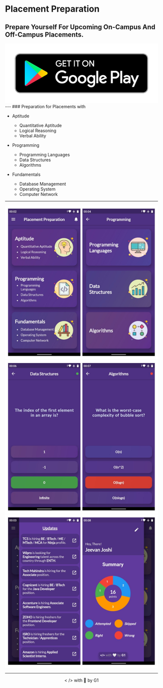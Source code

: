 # Placement Preparation
## Prepare Yourself For Upcoming On-Campus And Off-Campus Placements.
<div align="center">
<a href='https://play.google.com/store/apps/details?id=dev.g1joshi.placement_preparation&utm_source=github&utm_campaign=badge&pcampaignid=pcampaignidMKT-Other-global-all-co-prtnr-py-PartBadge-Mar2515-1'><img alt='Get it on Google Play' src='https://raw.githubusercontent.com/G1Joshi/Assets/main/google-play-badge.png'/></a>
</div>
---
### Preparation for Placements with

- Aptitude

  - Quantitative Aptitude
  - Logical Reasoning
  - Verbal Ability

- Programming

  - Programming Languages
  - Data Structures
  - Algorithms

- Fundamentals
  - Database Management
  - Operating System
  - Computer Network

---

<div align="center">

![Placement Preparation App](https://raw.githubusercontent.com/G1Joshi/Assets/main/Placement%20Preparation%20App/pp1.jpg)
![Placement Preparation App](https://raw.githubusercontent.com/G1Joshi/Assets/main/Placement%20Preparation%20App/pp2.jpg)
![Placement Preparation App](https://raw.githubusercontent.com/G1Joshi/Assets/main/Placement%20Preparation%20App/pp3.jpg)

</div>

---

<div align="center">

< /> with 🤍 by G1

</div>
